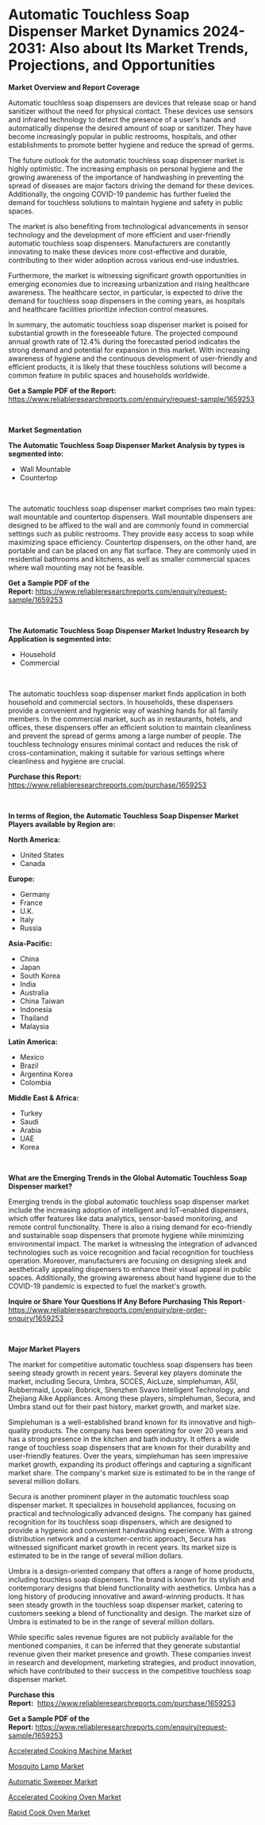 <p><h1>Automatic Touchless Soap Dispenser Market Dynamics 2024-2031: Also about Its Market Trends, Projections, and Opportunities</h1></p><p><strong>Market Overview and Report Coverage</strong></p>
<p><p>Automatic touchless soap dispensers are devices that release soap or hand sanitizer without the need for physical contact. These devices use sensors and infrared technology to detect the presence of a user's hands and automatically dispense the desired amount of soap or sanitizer. They have become increasingly popular in public restrooms, hospitals, and other establishments to promote better hygiene and reduce the spread of germs.</p><p>The future outlook for the automatic touchless soap dispenser market is highly optimistic. The increasing emphasis on personal hygiene and the growing awareness of the importance of handwashing in preventing the spread of diseases are major factors driving the demand for these devices. Additionally, the ongoing COVID-19 pandemic has further fueled the demand for touchless solutions to maintain hygiene and safety in public spaces.</p><p>The market is also benefiting from technological advancements in sensor technology and the development of more efficient and user-friendly automatic touchless soap dispensers. Manufacturers are constantly innovating to make these devices more cost-effective and durable, contributing to their wider adoption across various end-use industries.</p><p>Furthermore, the market is witnessing significant growth opportunities in emerging economies due to increasing urbanization and rising healthcare awareness. The healthcare sector, in particular, is expected to drive the demand for touchless soap dispensers in the coming years, as hospitals and healthcare facilities prioritize infection control measures.</p><p>In summary, the automatic touchless soap dispenser market is poised for substantial growth in the foreseeable future. The projected compound annual growth rate of 12.4% during the forecasted period indicates the strong demand and potential for expansion in this market. With increasing awareness of hygiene and the continuous development of user-friendly and efficient products, it is likely that these touchless solutions will become a common feature in public spaces and households worldwide.</p></p>
<p><strong>Get a Sample PDF of the Report:</strong> <a href="https://www.reliableresearchreports.com/enquiry/request-sample/1659253">https://www.reliableresearchreports.com/enquiry/request-sample/1659253</a></p>
<p>&nbsp;</p>
<p><strong>Market Segmentation</strong></p>
<p><strong>The Automatic Touchless Soap Dispenser Market Analysis by types is segmented into:</strong></p>
<p><ul><li>Wall Mountable</li><li>Countertop</li></ul></p>
<p>&nbsp;</p>
<p><p>The automatic touchless soap dispenser market comprises two main types: wall mountable and countertop dispensers. Wall mountable dispensers are designed to be affixed to the wall and are commonly found in commercial settings such as public restrooms. They provide easy access to soap while maximizing space efficiency. Countertop dispensers, on the other hand, are portable and can be placed on any flat surface. They are commonly used in residential bathrooms and kitchens, as well as smaller commercial spaces where wall mounting may not be feasible.</p></p>
<p><strong>Get a Sample PDF of the Report:</strong>&nbsp;<a href="https://www.reliableresearchreports.com/enquiry/request-sample/1659253">https://www.reliableresearchreports.com/enquiry/request-sample/1659253</a></p>
<p>&nbsp;</p>
<p><strong>The Automatic Touchless Soap Dispenser Market Industry Research by Application is segmented into:</strong></p>
<p><ul><li>Household</li><li>Commercial</li></ul></p>
<p>&nbsp;</p>
<p><p>The automatic touchless soap dispenser market finds application in both household and commercial sectors. In households, these dispensers provide a convenient and hygienic way of washing hands for all family members. In the commercial market, such as in restaurants, hotels, and offices, these dispensers offer an efficient solution to maintain cleanliness and prevent the spread of germs among a large number of people. The touchless technology ensures minimal contact and reduces the risk of cross-contamination, making it suitable for various settings where cleanliness and hygiene are crucial.</p></p>
<p><strong>Purchase this Report:</strong>&nbsp; <a href="https://www.reliableresearchreports.com/purchase/1659253">https://www.reliableresearchreports.com/purchase/1659253</a></p>
<p>&nbsp;</p>
<p><strong>In terms of Region, the Automatic Touchless Soap Dispenser Market Players available by Region are:</strong></p>
<p>
    <p> <strong> North America: </strong>
        <ul>
            <li>United States</li>
            <li>Canada</li>
        </ul>
        </p> 
    <p> <strong> Europe: </strong>
        <ul>
            <li>Germany</li>
            <li>France</li>
            <li>U.K.</li>
            <li>Italy</li>
            <li>Russia</li>
        </ul>
        </p> 
    <p> <strong> Asia-Pacific: </strong>
        <ul>
            <li>China</li>
            <li>Japan</li>
            <li>South Korea</li>
            <li>India</li>
            <li>Australia</li>
            <li>China Taiwan</li>
            <li>Indonesia</li>
            <li>Thailand</li>
            <li>Malaysia</li>
        </ul>
        </p> 
    <p> <strong> Latin America: </strong>
        <ul>
            <li>Mexico</li>
            <li>Brazil</li>
            <li>Argentina Korea</li>
            <li>Colombia</li>
        </ul>
        </p> 
    <p> <strong> Middle East & Africa: </strong>
        <ul>
            <li>Turkey</li>
            <li>Saudi</li>
            <li>Arabia</li>
            <li>UAE</li>
            <li>Korea</li>
        </ul>
    </p>
    </p>
<p>&nbsp;</p>
<p><strong>What are the Emerging Trends in the Global Automatic Touchless Soap Dispenser market?</strong></p>
<p><p>Emerging trends in the global automatic touchless soap dispenser market include the increasing adoption of intelligent and IoT-enabled dispensers, which offer features like data analytics, sensor-based monitoring, and remote control functionality. There is also a rising demand for eco-friendly and sustainable soap dispensers that promote hygiene while minimizing environmental impact. The market is witnessing the integration of advanced technologies such as voice recognition and facial recognition for touchless operation. Moreover, manufacturers are focusing on designing sleek and aesthetically appealing dispensers to enhance their visual appeal in public spaces. Additionally, the growing awareness about hand hygiene due to the COVID-19 pandemic is expected to fuel the market's growth.</p></p>
<p><strong>Inquire or Share Your Questions If Any Before Purchasing This Report</strong>- <a href="https://www.reliableresearchreports.com/enquiry/pre-order-enquiry/1659253">https://www.reliableresearchreports.com/enquiry/pre-order-enquiry/1659253</a></p>
<p>&nbsp;</p>
<p><strong>Major Market Players</strong></p>
<p><p>The market for competitive automatic touchless soap dispensers has been seeing steady growth in recent years. Several key players dominate the market, including Secura, Umbra, SCCES, AicLuze, simplehuman, ASI, Rubbermaid, Lovair, Bobrick, Shenzhen Svavo Intelligent Technology, and Zhejiang Aike Appliances. Among these players, simplehuman, Secura, and Umbra stand out for their past history, market growth, and market size.</p><p>Simplehuman is a well-established brand known for its innovative and high-quality products. The company has been operating for over 20 years and has a strong presence in the kitchen and bath industry. It offers a wide range of touchless soap dispensers that are known for their durability and user-friendly features. Over the years, simplehuman has seen impressive market growth, expanding its product offerings and capturing a significant market share. The company's market size is estimated to be in the range of several million dollars.</p><p>Secura is another prominent player in the automatic touchless soap dispenser market. It specializes in household appliances, focusing on practical and technologically advanced designs. The company has gained recognition for its touchless soap dispensers, which are designed to provide a hygienic and convenient handwashing experience. With a strong distribution network and a customer-centric approach, Secura has witnessed significant market growth in recent years. Its market size is estimated to be in the range of several million dollars.</p><p>Umbra is a design-oriented company that offers a range of home products, including touchless soap dispensers. The brand is known for its stylish and contemporary designs that blend functionality with aesthetics. Umbra has a long history of producing innovative and award-winning products. It has seen steady growth in the touchless soap dispenser market, catering to customers seeking a blend of functionality and design. The market size of Umbra is estimated to be in the range of several million dollars.</p><p>While specific sales revenue figures are not publicly available for the mentioned companies, it can be inferred that they generate substantial revenue given their market presence and growth. These companies invest in research and development, marketing strategies, and product innovation, which have contributed to their success in the competitive touchless soap dispenser market.</p></p>
<p><strong>Purchase this Report:</strong>&nbsp;&nbsp;<a href="https://www.reliableresearchreports.com/purchase/1659253">https://www.reliableresearchreports.com/purchase/1659253</a></p>
<p></p>
<p><strong>Get a Sample PDF of the Report:</strong>&nbsp;<a href="https://www.reliableresearchreports.com/enquiry/request-sample/1659253">https://www.reliableresearchreports.com/enquiry/request-sample/1659253</a></p>
<p><p><a href="https://github.com/nicoletavirag/Market-Research-Report-List-1/blob/main/accelerated-cooking-machine-market.md">Accelerated Cooking Machine Market</a></p><p><a href="https://github.com/changoleonlaverguenzanoexiste/Market-Research-Report-List-1/blob/main/mosquito-lamp-market.md">Mosquito Lamp Market</a></p><p><a href="https://github.com/mharielmesa/Market-Research-Report-List-1/blob/main/automatic-sweeper-market.md">Automatic Sweeper Market</a></p><p><a href="https://github.com/zeberleansnyderallisonwjfli/Market-Research-Report-List-1/blob/main/accelerated-cooking-oven-market.md">Accelerated Cooking Oven Market</a></p><p><a href="https://github.com/wwwkeltoum/Market-Research-Report-List-1/blob/main/rapid-cook-oven-market.md">Rapid Cook Oven Market</a></p></p>